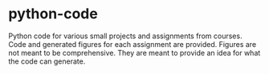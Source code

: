 # python-code
Python code for various small projects and assignments from courses. Code and generated figures for each assignment are provided. Figures are not meant to be comprehensive. They are meant to provide an idea for what the code can generate.
